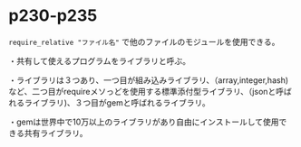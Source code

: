 
# p230-p235
```require_relative "ファイル名"```
で他のファイルのモジュールを使用できる。

・共有して使えるプログラムをライブラリと呼ぶ。

・ライブラリは３つあり、一つ目が組み込みライブラリ、（array,integer,hash)など、二つ目がrequireメソっどを使用する標準添付型ライブラリ、（jsonと呼ばれるライブラリ)、３つ目がgemと呼ばれるライブラリ。

・gemは世界中で10万以上のライブラリがあり自由にインストールして使用できる共有ライブラリ。
